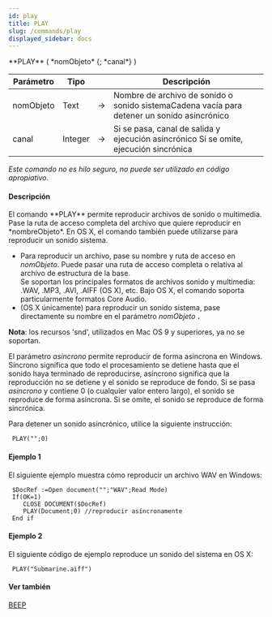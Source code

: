 ```yaml
---
id: play
title: PLAY
slug: /commands/play
displayed_sidebar: docs
---
```


<!--REF #_command_.PLAY.Syntax-->**PLAY** ( *nomObjeto* {; *canal*} )<!-- END REF-->
<!--REF #_command_.PLAY.Params-->
| Parámetro | Tipo |  | Descripción |
| --- | --- | --- | --- |
| nomObjeto | Text | &#8594;  | Nombre de archivo de sonido o sonido sistemaCadena vacía para detener un sonido asincrónico |
| canal | Integer | &#8594;  | Si se pasa, canal de salida y ejecución asincrónico Si se omite, ejecución sincrónica |

<!-- END REF-->

*Este comando no es hilo seguro, no puede ser utilizado en código apropiativo.*


#### Descripción 

<!--REF #_command_.PLAY.Summary-->El comando **PLAY** permite reproducir archivos de sonido o multimedia.<!-- END REF--> Pase la ruta de acceso completa del archivo que quiere reproducir en *nombreObjeto*. En OS X, el comando también puede utilizarse para reproducir un sonido sistema.   

* Para reproducir un archivo, pase su nombre y ruta de acceso en *nomObjeto*. Puede pasar una ruta de acceso completa o relativa al archivo de estructura de la base.  
Se soportan los principales formatos de archivos sonido y multimedia: .WAV, .MP3, .AVI, .AIFF (OS X), etc. Bajo OS X, el comando soporta particularmente formatos Core Audio.
* (OS X únicamente) para reproducir un sonido sistema, pase directamente su nombre en el parámetro *nomObjeto* **.**

**Nota**: los recursos 'snd', utilizados en Mac OS 9 y superiores, ya no se soportan.

El parámetro *asincrono* permite reproducir de forma asíncrona en Windows. Síncrono significa que todo el procesamiento se detiene hasta que el sonido haya terminado de reproducirse, asíncrono significa que la reproducción no se detiene y el sonido se reproduce de fondo. Si se pasa *asincrono* y contiene 0 (o cualquier valor entero largo), el sonido se reproduce de forma asíncrona. Si se omite, el sonido se reproduce de forma sincrónica.  
  
Para detener un sonido asincrónico, utilice la siguiente instrucción:

```4d
 PLAY("";0)
```

#### Ejemplo 1 

El siguiente ejemplo muestra cómo reproducir un archivo WAV en Windows:

```4d
 $DocRef :=Open document("";"WAV";Read Mode)
 If(OK=1)
    CLOSE DOCUMENT($DocRef)
    PLAY(Document;0) //reproducir asíncronamente
 End if
```

#### Ejemplo 2 

El siguiente código de ejemplo reproduce un sonido del sistema en OS X:

```4d
 PLAY("Submarine.aiff")
```

#### Ver también 

[BEEP](beep.md)  